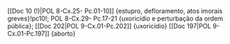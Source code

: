 [[Doc 10 (!)|POL 8-Cx.25- Pc.01-10]] {estupro, defloramento, atos imorais greves}!pc10!;
POL 8-Cx.29- Pc.17-21 {uxoricídio e perturbação da ordem pública};
[[Doc 202|POL 9-Cx.01-Pc.202]] {uxoricídio}
[[Doc 197|POL 9-Cx.01-Pc.197]] {aborto}